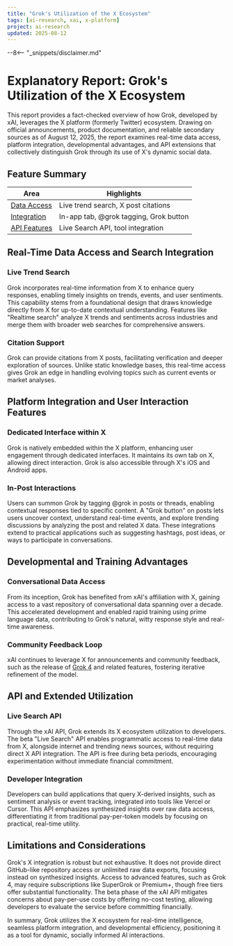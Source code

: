 ```yaml
---
title: "Grok's Utilization of the X Ecosystem"
tags: [ai-research, xai, x-platform]
project: ai-research
updated: 2025-08-12
---
```


--8<-- "_snippets/disclaimer.md"

# Explanatory Report: Grok's Utilization of the X Ecosystem

This report provides a fact-checked overview of how Grok, developed by xAI, leverages the X platform (formerly Twitter) ecosystem. Drawing on official announcements, product documentation, and reliable secondary sources as of August 12, 2025, the report examines real-time data access, platform integration, developmental advantages, and API extensions that collectively distinguish Grok through its use of X's dynamic social data.

## Feature Summary

| Area | Highlights |
| --- | --- |
| [Data Access](#real-time-data-access-and-search-integration) | Live trend search, X post citations |
| [Integration](#platform-integration-and-user-interaction-features) | In-app tab, @grok tagging, Grok button |
| [API Features](#api-and-extended-utilization) | Live Search API, tool integration |

## Real-Time Data Access and Search Integration

### Live Trend Search

Grok incorporates real-time information from X to enhance query responses, enabling timely insights on trends, events, and user sentiments. This capability stems from a foundational design that draws knowledge directly from X for up-to-date contextual understanding. Features like "Realtime search" analyze X trends and sentiments across industries and merge them with broader web searches for comprehensive answers.

### Citation Support

Grok can provide citations from X posts, facilitating verification and deeper exploration of sources. Unlike static knowledge bases, this real-time access gives Grok an edge in handling evolving topics such as current events or market analyses.

## Platform Integration and User Interaction Features

### Dedicated Interface within X

Grok is natively embedded within the X platform, enhancing user engagement through dedicated interfaces. It maintains its own tab on X, allowing direct interaction. Grok is also accessible through X's iOS and Android apps.

### In-Post Interactions

Users can summon Grok by tagging @grok in posts or threads, enabling contextual responses tied to specific content. A "Grok button" on posts lets users uncover context, understand real-time events, and explore trending discussions by analyzing the post and related X data. These integrations extend to practical applications such as suggesting hashtags, post ideas, or ways to participate in conversations.

## Developmental and Training Advantages

### Conversational Data Access

From its inception, Grok has benefited from xAI's affiliation with X, gaining access to a vast repository of conversational data spanning over a decade. This accelerated development and enabled rapid training using prime language data, contributing to Grok's natural, witty response style and real-time awareness.

### Community Feedback Loop

xAI continues to leverage X for announcements and community feedback, such as the release of [Grok 4](reverse-engineering-grok4-heavy.md) and related features, fostering iterative refinement of the model.

## API and Extended Utilization

### Live Search API

Through the xAI API, Grok extends its X ecosystem utilization to developers. The beta "Live Search" API enables programmatic access to real-time data from X, alongside internet and trending news sources, without requiring direct X API integration. The API is free during beta periods, encouraging experimentation without immediate financial commitment.

### Developer Integration

Developers can build applications that query X-derived insights, such as sentiment analysis or event tracking, integrated into tools like Vercel or Cursor. This API emphasizes synthesized insights over raw data access, differentiating it from traditional pay-per-token models by focusing on practical, real-time utility.

## Limitations and Considerations

Grok's X integration is robust but not exhaustive. It does not provide direct GitHub-like repository access or unlimited raw data exports, focusing instead on synthesized insights. Access to advanced features, such as Grok 4, may require subscriptions like SuperGrok or Premium+, though free tiers offer substantial functionality. The beta phase of the xAI API mitigates concerns about pay-per-use costs by offering no-cost testing, allowing developers to evaluate the service before committing financially.

In summary, Grok utilizes the X ecosystem for real-time intelligence, seamless platform integration, and developmental efficiency, positioning it as a tool for dynamic, socially informed AI interactions.
